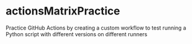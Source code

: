 # actionsMatrixPractice
Practice GitHub Actions by creating a custom workflow to test running a Python script with different versions on different runners
